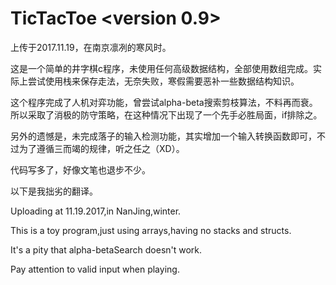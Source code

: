 # TicTacToe    <version 0.9>
上传于2017.11.19，在南京凛冽的寒风时。

这是一个简单的井字棋c程序，未使用任何高级数据结构，全部使用数组完成。实际上尝试使用栈来保存走法，无奈失败，寒假需要恶补一些数据结构知识。

这个程序完成了人机对弈功能，曾尝试alpha-beta搜索剪枝算法，不料再而衰。所以采取了消极的防守策略，在这种情况下出现了一个先手必胜局面，if排除之。

另外的遗憾是，未完成落子的输入检测功能，其实增加一个输入转换函数即可，不过为了遵循三而竭的规律，听之任之（XD）。

代码写多了，好像文笔也退步不少。

以下是我拙劣的翻译。

Uploading at 11.19.2017,in NanJing,winter.

This is a toy program,just using arrays,having no stacks and structs.

It's a pity that alpha-betaSearch doesn't work. 

Pay attention to valid input when playing.
